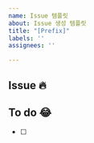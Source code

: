 ```yaml
---
name: Issue 템플릿
about: Issue 생성 템플릿
title: "[Prefix]"
labels: ''
assignees: ''

---
```


## Issue 🔥

## To do 😂
- [  ]
